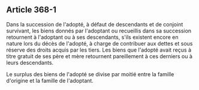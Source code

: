 Article 368-1
----
Dans la succession de l'adopté, à défaut de descendants et de conjoint
survivant, les biens donnés par l'adoptant ou recueillis dans sa succession
retournent à l'adoptant ou à ses descendants, s'ils existent encore en nature
lors du décès de l'adopté, à charge de contribuer aux dettes et sous réserve des
droits acquis par les tiers. Les biens que l'adopté avait reçus à titre gratuit
de ses père et mère retournent pareillement à ces derniers ou à leurs
descendants.

Le surplus des biens de l'adopté se divise par moitié entre la famille d'origine
et la famille de l'adoptant.
